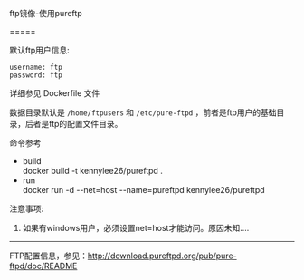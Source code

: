ftp镜像-使用pureftp

=====

默认ftp用户信息:

```
username: ftp
password: ftp
```

详细参见 Dockerfile 文件

数据目录默认是 ```/home/ftpusers``` 和 ```/etc/pure-ftpd``` ，前者是ftp用户的基础目录，后者是ftp的配置文件目录。

命令参考

* build  
	docker build -t kennylee26/pureftpd .
* run  
	docker run -d --net=host --name=pureftpd kennylee26/pureftpd
	
注意事项:

1. 如果有windows用户，必须设置net=host才能访问。原因未知....

--------

FTP配置信息，参见：http://download.pureftpd.org/pub/pure-ftpd/doc/README
